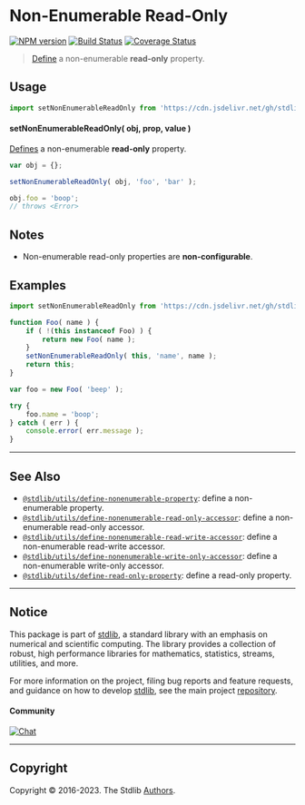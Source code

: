 <!--

@license Apache-2.0

Copyright (c) 2018 The Stdlib Authors.

Licensed under the Apache License, Version 2.0 (the "License");
you may not use this file except in compliance with the License.
You may obtain a copy of the License at

   http://www.apache.org/licenses/LICENSE-2.0

Unless required by applicable law or agreed to in writing, software
distributed under the License is distributed on an "AS IS" BASIS,
WITHOUT WARRANTIES OR CONDITIONS OF ANY KIND, either express or implied.
See the License for the specific language governing permissions and
limitations under the License.

-->

# Non-Enumerable Read-Only

[![NPM version][npm-image]][npm-url] [![Build Status][test-image]][test-url] [![Coverage Status][coverage-image]][coverage-url] <!-- [![dependencies][dependencies-image]][dependencies-url] -->

> [Define][@stdlib/utils/define-property] a non-enumerable **read-only** property.



<section class="usage">

## Usage

```javascript
import setNonEnumerableReadOnly from 'https://cdn.jsdelivr.net/gh/stdlib-js/utils-define-nonenumerable-read-only-property@deno/mod.js';
```

#### setNonEnumerableReadOnly( obj, prop, value )

[Defines][@stdlib/utils/define-property] a non-enumerable **read-only** property.

<!-- run throws: true -->

```javascript
var obj = {};

setNonEnumerableReadOnly( obj, 'foo', 'bar' );

obj.foo = 'boop';
// throws <Error>
```

</section>

<!-- /.usage -->

<section class="notes">

## Notes

-   Non-enumerable read-only properties are **non-configurable**.

</section>

<!-- /.notes -->

<section class="examples">

## Examples

<!-- eslint no-undef: "error" -->

```javascript
import setNonEnumerableReadOnly from 'https://cdn.jsdelivr.net/gh/stdlib-js/utils-define-nonenumerable-read-only-property@deno/mod.js';

function Foo( name ) {
    if ( !(this instanceof Foo) ) {
        return new Foo( name );
    }
    setNonEnumerableReadOnly( this, 'name', name );
    return this;
}

var foo = new Foo( 'beep' );

try {
    foo.name = 'boop';
} catch ( err ) {
    console.error( err.message );
}
```

</section>

<!-- /.examples -->

<!-- Section for related `stdlib` packages. Do not manually edit this section, as it is automatically populated. -->

<section class="related">

* * *

## See Also

-   <span class="package-name">[`@stdlib/utils/define-nonenumerable-property`][@stdlib/utils/define-nonenumerable-property]</span><span class="delimiter">: </span><span class="description">define a non-enumerable property.</span>
-   <span class="package-name">[`@stdlib/utils/define-nonenumerable-read-only-accessor`][@stdlib/utils/define-nonenumerable-read-only-accessor]</span><span class="delimiter">: </span><span class="description">define a non-enumerable read-only accessor.</span>
-   <span class="package-name">[`@stdlib/utils/define-nonenumerable-read-write-accessor`][@stdlib/utils/define-nonenumerable-read-write-accessor]</span><span class="delimiter">: </span><span class="description">define a non-enumerable read-write accessor.</span>
-   <span class="package-name">[`@stdlib/utils/define-nonenumerable-write-only-accessor`][@stdlib/utils/define-nonenumerable-write-only-accessor]</span><span class="delimiter">: </span><span class="description">define a non-enumerable write-only accessor.</span>
-   <span class="package-name">[`@stdlib/utils/define-read-only-property`][@stdlib/utils/define-read-only-property]</span><span class="delimiter">: </span><span class="description">define a read-only property.</span>

</section>

<!-- /.related -->

<!-- Section for all links. Make sure to keep an empty line after the `section` element and another before the `/section` close. -->


<section class="main-repo" >

* * *

## Notice

This package is part of [stdlib][stdlib], a standard library with an emphasis on numerical and scientific computing. The library provides a collection of robust, high performance libraries for mathematics, statistics, streams, utilities, and more.

For more information on the project, filing bug reports and feature requests, and guidance on how to develop [stdlib][stdlib], see the main project [repository][stdlib].

#### Community

[![Chat][chat-image]][chat-url]

---

## Copyright

Copyright &copy; 2016-2023. The Stdlib [Authors][stdlib-authors].

</section>

<!-- /.stdlib -->

<!-- Section for all links. Make sure to keep an empty line after the `section` element and another before the `/section` close. -->

<section class="links">

[npm-image]: http://img.shields.io/npm/v/@stdlib/utils-define-nonenumerable-read-only-property.svg
[npm-url]: https://npmjs.org/package/@stdlib/utils-define-nonenumerable-read-only-property

[test-image]: https://github.com/stdlib-js/utils-define-nonenumerable-read-only-property/actions/workflows/test.yml/badge.svg?branch=main
[test-url]: https://github.com/stdlib-js/utils-define-nonenumerable-read-only-property/actions/workflows/test.yml?query=branch:main

[coverage-image]: https://img.shields.io/codecov/c/github/stdlib-js/utils-define-nonenumerable-read-only-property/main.svg
[coverage-url]: https://codecov.io/github/stdlib-js/utils-define-nonenumerable-read-only-property?branch=main

<!--

[dependencies-image]: https://img.shields.io/david/stdlib-js/utils-define-nonenumerable-read-only-property.svg
[dependencies-url]: https://david-dm.org/stdlib-js/utils-define-nonenumerable-read-only-property/main

-->

[chat-image]: https://img.shields.io/gitter/room/stdlib-js/stdlib.svg
[chat-url]: https://gitter.im/stdlib-js/stdlib/

[stdlib]: https://github.com/stdlib-js/stdlib

[stdlib-authors]: https://github.com/stdlib-js/stdlib/graphs/contributors

[umd]: https://github.com/umdjs/umd
[es-module]: https://developer.mozilla.org/en-US/docs/Web/JavaScript/Guide/Modules

[deno-url]: https://github.com/stdlib-js/utils-define-nonenumerable-read-only-property/tree/deno
[umd-url]: https://github.com/stdlib-js/utils-define-nonenumerable-read-only-property/tree/umd
[esm-url]: https://github.com/stdlib-js/utils-define-nonenumerable-read-only-property/tree/esm
[branches-url]: https://github.com/stdlib-js/utils-define-nonenumerable-read-only-property/blob/main/branches.md

[@stdlib/utils/define-property]: https://github.com/stdlib-js/utils-define-property/tree/deno

<!-- <related-links> -->

[@stdlib/utils/define-nonenumerable-property]: https://github.com/stdlib-js/utils-define-nonenumerable-property/tree/deno

[@stdlib/utils/define-nonenumerable-read-only-accessor]: https://github.com/stdlib-js/utils-define-nonenumerable-read-only-accessor/tree/deno

[@stdlib/utils/define-nonenumerable-read-write-accessor]: https://github.com/stdlib-js/utils-define-nonenumerable-read-write-accessor/tree/deno

[@stdlib/utils/define-nonenumerable-write-only-accessor]: https://github.com/stdlib-js/utils-define-nonenumerable-write-only-accessor/tree/deno

[@stdlib/utils/define-read-only-property]: https://github.com/stdlib-js/utils-define-read-only-property/tree/deno

<!-- </related-links> -->

</section>

<!-- /.links -->
